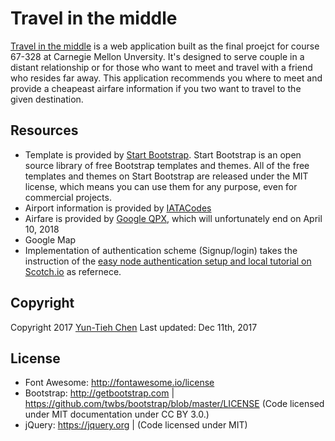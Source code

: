 # Travel in the middle


[Travel in the middle](https://meetatourmidpoint-aeokggrdlp.now.sh) is a web application built as the final proejct for course 67-328 at Carnegie Mellon Unversity. It's designed to serve couple in a distant relationship or for those who want to meet and travel with a friend who resides far away. This application recommends you where to meet and provide a cheapeast airfare information if you two want to travel to the given destination.



## Resources 

* Template is provided by [Start Bootstrap](http://startbootstrap.com/).
Start Bootstrap is an open source library of free Bootstrap templates and themes. All of the free templates and themes on Start Bootstrap are released under the MIT license, which means you can use them for any purpose, even for commercial projects.
* Airport information is provided by [IATACodes](http://iatacodes.org/)
* Airfare is provided by [Google QPX](https://developers.google.com/qpx-express/), which will unfortunately end on April 10, 2018 
* Google Map
* Implementation of authentication scheme (Signup/login) takes the instruction of the [easy node authentication setup and local tutorial on Scotch.io](https://scotch.io/tutorials/easy-node-authentication-setup-and-local#toc-database-config-configdatabasejs) as refernece.
 

## Copyright

Copyright 2017 [Yun-Tieh Chen](https://www.linkedin.com/in/yuntiehc/)
Last updated: Dec 11th, 2017

## License
- Font Awesome: http://fontawesome.io/license
- Bootstrap: http://getbootstrap.com | https://github.com/twbs/bootstrap/blob/master/LICENSE (Code licensed under MIT documentation under CC BY 3.0.)
- jQuery: https://jquery.org | (Code licensed under MIT)

